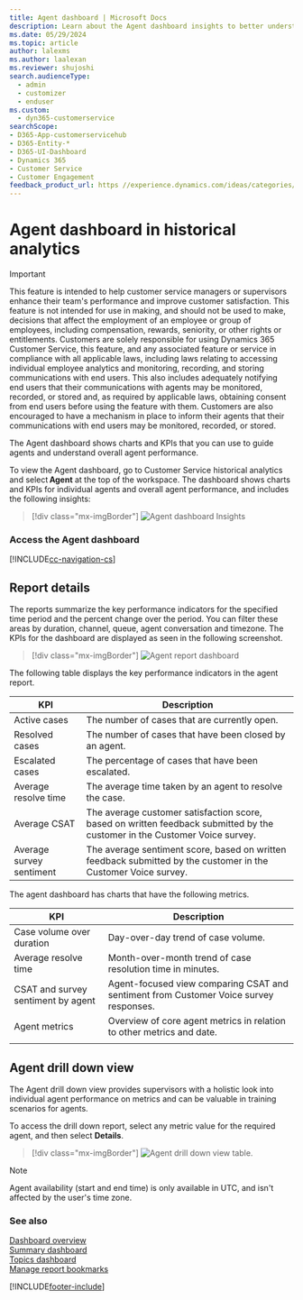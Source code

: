 ```yaml
---
title: Agent dashboard | Microsoft Docs
description: Learn about the Agent dashboard insights to better understand agent performance in your organization.
ms.date: 05/29/2024
ms.topic: article
author: lalexms
ms.author: laalexan
ms.reviewer: shujoshi
search.audienceType: 
  - admin
  - customizer
  - enduser
ms.custom: 
  - dyn365-customerservice
searchScope:
- D365-App-customerservicehub
- D365-Entity-*
- D365-UI-Dashboard
- Dynamics 365
- Customer Service
- Customer Engagement
feedback_product_url: https //experience.dynamics.com/ideas/categories/list/?category=a7f4a807-de3b-eb11-a813-000d3a579c38&forum=b68e50a6-88d9-e811-a96b-000d3a1be7ad
---
```


# Agent dashboard in historical analytics

> [!IMPORTANT]
> This feature is intended to help customer service managers or supervisors enhance their team's performance and improve customer satisfaction. This feature is not intended for use in making, and should not be used to make, decisions that affect the employment of an employee or group of employees, including compensation, rewards, seniority, or other rights or entitlements. Customers are solely responsible for using Dynamics 365 Customer Service, this feature, and any associated feature or service in compliance with all applicable laws, including laws relating to accessing individual employee analytics and monitoring, recording, and storing communications with end users. This also includes adequately notifying end users that their communications with agents may be monitored, recorded, or stored and, as required by applicable laws, obtaining consent from end users before using the feature with them. Customers are also encouraged to have a mechanism in place to inform their agents that their communications with end users may be monitored, recorded, or stored. 

The Agent dashboard shows charts and KPIs that you can use to guide agents and understand overall agent performance.

To view the Agent dashboard, go to Customer Service historical analytics and select **Agent** at the top of the workspace. The dashboard shows charts and KPIs for individual agents and overall agent performance, and includes the following insights:

> [!div class="mx-imgBorder"]
> ![Agent dashboard Insights](../media/customer-service-analytics-agent-dashboard.png "Agent dashboard insights")

### Access the Agent dashboard

[!INCLUDE[cc-navigation-cs](../../includes/cc-navigation-cs.md)]

## Report details

The reports summarize the key performance indicators for the specified time period and the percent change over the period. You can filter these areas by duration, channel, queue, agent conversation and timezone. The KPIs for the dashboard are displayed as seen in the following screenshot.

> [!div class="mx-imgBorder"]
> ![Agent report dashboard](../media/agent-report-dashboard.png "Agent report dashboard")

The following table displays the key performance indicators in the agent report. 

| KPI            | Description    |
|----------------|----------------|
| Active cases   |  The number of cases that are currently open.   |
| Resolved cases   | The number of cases that have been closed by an agent.     |
| Escalated cases   | The percentage of cases that have been escalated.     |
| Average resolve time | The average time taken by an agent to resolve the case.   |
| Average CSAT   | The average customer satisfaction score, based on written feedback submitted by the customer in the Customer Voice survey.    |
| Average survey sentiment | The average sentiment score, based on written feedback submitted by the customer in the Customer Voice survey.  |

The agent dashboard has charts that have the following metrics.

| KPI            | Description    |
|----------------|----------------|
| Case volume over duration   |  Day-over-day trend of case volume.|
| Average resolve time  | Month-over-month trend of case resolution time in minutes.|
| CSAT and survey sentiment by agent   | Agent-focused view comparing CSAT and sentiment from Customer Voice survey responses.|
| Agent metrics | Overview of core agent metrics in relation to other metrics and date.|
|||

## Agent drill down view

The Agent drill down view provides supervisors with a holistic look into individual agent performance on metrics and can be valuable in training scenarios for agents.

To access the drill down report, select any metric value for the required agent, and then select **Details**.

> [!div class="mx-imgBorder"]
> ![Agent drill down view table.](../media/agent-drill-down-view.png "Agent drill down view table")

> [!NOTE]
> Agent availability (start and end time) is only available in UTC, and isn't affected by the user's time zone.

### See also

[Dashboard overview](customer-service-analytics-insights-csh.md)  
[Summary dashboard](summary-dashboard-cs.md)  
[Topics dashboard](case-topics-dashboard-cs.md)  
[Manage report bookmarks](manage-bookmarks.md)  


[!INCLUDE[footer-include](../../includes/footer-banner.md)]
